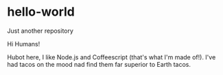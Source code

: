 # hello-world
Just another repository

Hi Humans!

Hubot here, I like Node.js and Coffeescript (that's what I'm made of!).
I've had tacos on the mood nad find them far superior to Earth tacos.
